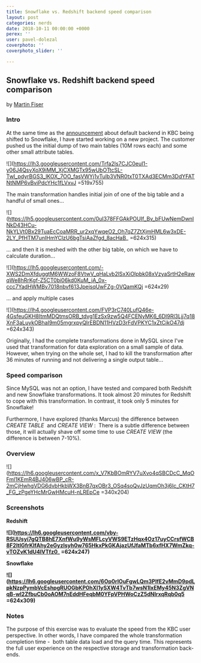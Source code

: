 ```yaml
---
title: Snowflake vs. Redshift backend speed comparison
layout: post
categories: nerds
date: 2018-10-11 00:00:00 +0000
perex: ''
user: pavel-dolezal
coverphoto: ''
coverphoto_slider: ''

---
```

## Snowflake vs. Redshift backend speed comparison

by [Martin Fiser](http://blog.keboola.com/author/22817)

### Intro  

At the same time as the [announcement](http://blog.keboola.com/new-dose-of-steroids-in-the-keboola-backend) about default backend in KBC being shifted to Snowflake, I have started working on a new project. The customer pushed us the initial dump of two main tables (10M rows each) and some other small attribute tables.  

![](https://lh3.googleusercontent.com/Trfa2ls7CJC0euI1-y06J4QsvXoX9iMM_XjCXMGTx95wUbOTtcSL-TwI_pdyrBGS3_lKOX_7OO_fasVWYj1vTuIb3VNR0txT0TXAd3ECMm3DdYFATNtNMP6vBviPdcYHc1fLVxvJ =519x755)

The main transformation handles initial join of one of the big table and a handful of small ones...

![](https://lh5.googleusercontent.com/0uI378FFGAkPOUIf_Bv_bFUwNemDwnINkD43HCu-NkYLVt0Bx29TuaEcCoaMRR_ur2xqYwqeO2_Oh7qZ7ZtXjmHML6w3xDE-2LY_PfHTM7unIHmYClzU6bgTsiAaZfgd_8acHaB_ =624x315)

... and then it is meshed with the other big table, on which we have to calculate duration... 

![](https://lh5.googleusercontent.com/-XWS2DmXfduggtM6WWzoF8VtwV_qHaLvb2lSxXiOIpbk08xVzyaSrtH2eRawqWe8hRrKgf-Z5CT0bi06kd0KuM_jA_0x-ccc7YadHWMBy7018nbvf613JpejsqUwFZg-0VQamKQj =624x29)

... and apply multiple cases

![](https://lh4.googleusercontent.com/FVP3rC740LufQ46e-4GsfeuGKH8ItmMDQtmsORB_tdvg1EzSx9zw5Q4FCENyMK6_6DI9Rl3Ljj7q18XnF3aLuykOBhaI9m05mgrxpyQIrEBDN11HVzD3rFdVPKYC1xZtCikO47dj =624x343)

Originally, I had the complete transformations done in MySQL since I've used that transformation for data exploration on a small sample of data. However, when trying on the whole set, I had to kill the transformation after 36 minutes of running and not delivering a single output table...

### Speed comparison  

Since MySQL was not an option, I have tested and compared both Redshift and new Snowflake transformations. It took almost 20 minutes for Redshift to cope with this transformation. In contrast, it took only 5 minutes for Snowflake!

Furthermore, I have explored (thanks Marcus) the difference between _CREATE TABLE_  and _CREATE VIEW_ :  There is a subtle difference between those, it will actually shave off some time to use _CREATE VIEW_ (the difference is between 7-10%). 

### Overview  

![](https://lh6.googleusercontent.com/x_V7KbBOmRYV7uXvo4qSBCDcC_MqOFml1KEmR4BJ406wBP_cR-2mCjHwhgVDG6dvbHkbWX3BnB7qxOBr3_OSq4soQvJzUqmOh3j6Ic_CKtH7_FG_zPgeYHcMrGwHMcuH-nLREpCe =340x204)

### Screenshots  

**Redshift**

**![](https://lh6.googleusercontent.com/vby-RSUUsyi7gQTB8hE7XnfWu9yWsMFLcyVWS9ETzHqx4Oz17uyCCrsfWCB8F2ItlGfrKlfAhy2eGyzlsyh0w765HkxPkGKAjazUfJfaMTb6xfHX7WmZkq-vTOZvK1dU4lVTfz0_ =624x247)**

**Snowflake**

**![](https://lh6.googleusercontent.com/6Op0rIOuFgwLQm3PIfE2vMmD9pdLpkNzpPymbVcEshpgRUOGbKP0hXI1ySXW4TvTb7wsN1lxEMy45N3ZgVNqB-wl2ZfbuCb0oAOM7nEddHFeqbM0YFpVPHWoCzZ5dNlrxqRqb0q5 =624x309)**

### Notes  

The purpose of this exercise was to evaluate the speed from the KBC user perspective. In other words, I have compared the whole transformation completion time -  both table data load and the query time. This represents the full user experience on the respective storage and transformation back-ends.